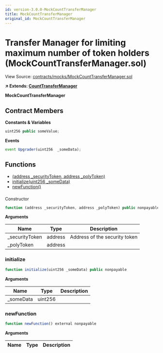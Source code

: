 ```yaml
---
id: version-3.0.0-MockCountTransferManager
title: MockCountTransferManager
original_id: MockCountTransferManager
---
```


# Transfer Manager for limiting maximum number of token holders (MockCountTransferManager.sol)

View Source: [contracts/mocks/MockCountTransferManager.sol](../../contracts/mocks/MockCountTransferManager.sol)

**↗ Extends: [CountTransferManager](CountTransferManager.md)**

**MockCountTransferManager**

## Contract Members
**Constants & Variables**

```js
uint256 public someValue;

```

**Events**

```js
event Upgrader(uint256  _someData);
```

## Functions

- [(address _securityToken, address _polyToken)](#)
- [initialize(uint256 _someData)](#initialize)
- [newFunction()](#newfunction)

### 

Constructor

```js
function (address _securityToken, address _polyToken) public nonpayable CountTransferManager 
```

**Arguments**

| Name        | Type           | Description  |
| ------------- |------------- | -----|
| _securityToken | address | Address of the security token | 
| _polyToken | address |  | 

### initialize

```js
function initialize(uint256 _someData) public nonpayable
```

**Arguments**

| Name        | Type           | Description  |
| ------------- |------------- | -----|
| _someData | uint256 |  | 

### newFunction

```js
function newFunction() external nonpayable
```

**Arguments**

| Name        | Type           | Description  |
| ------------- |------------- | -----|

